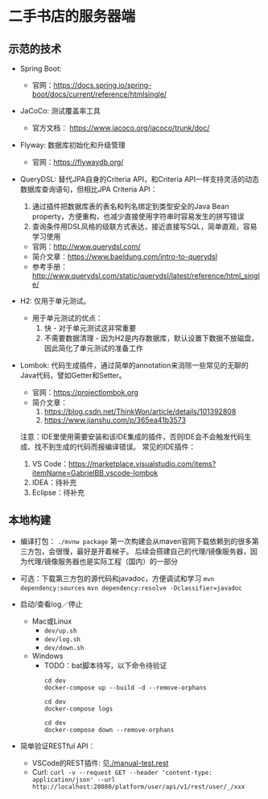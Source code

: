 # 二手书店的服务器端

## 示范的技术

  - Spring Boot:
    - 官网：https://docs.spring.io/spring-boot/docs/current/reference/htmlsingle/

  - JaCoCo:
    测试覆盖率工具
    - 官方文档： https://www.jacoco.org/jacoco/trunk/doc/

  - Flyway:
    数据库初始化和升级管理
    - 官网：https://flywaydb.org/

  - QueryDSL:
    替代JPA自身的Criteria API，和Criteria API一样支持灵活的动态数据库查询语句，但相比JPA Criteria API：
    1. 通过插件把数据库表的表名和列名绑定到类型安全的Java Bean property，方便重构，也减少直接使用字符串时容易发生的拼写错误
    2. 查询条件用DSL风格的级联方式表达，接近直接写SQL，简单直观，容易学习使用

    - 官网：http://www.querydsl.com/
    - 简介文章：https://www.baeldung.com/intro-to-querydsl
    - 参考手册：http://www.querydsl.com/static/querydsl/latest/reference/html_single/

  - H2:
    仅用于单元测试。
    - 用于单元测试的优点：
      1. 快 - 对于单元测试这非常重要
      2. 不需要数据清理 - 因为H2是内存数据库，默认设置下数据不放磁盘，因此简化了单元测试的准备工作

  - Lombok:
    代码生成插件，通过简单的annotation来消除一些常见的无聊的Java代码，譬如Getter和Setter。

    - 官网：https://projectlombok.org
    - 简介文章：
      1. https://blog.csdn.net/ThinkWon/article/details/101392808
      2. https://www.jianshu.com/p/365ea41b3573

    注意：IDE里使用需要安装和该IDE集成的插件，否则IDE会不会触发代码生成、找不到生成的代码而报编译错误。
    常见的IDE插件：
      1. VS Code：https://marketplace.visualstudio.com/items?itemName=GabrielBB.vscode-lombok
      2. IDEA：待补充
      3. Eclipse：待补充


## 本地构建

  - 编译打包：
     ```./mvnw package```
     第一次构建会从maven官网下载依赖到的很多第三方包，会很慢，最好是开着梯子。
     后续会搭建自己的代理/镜像服务器，因为代理/镜像服务器也是实际工程（国内）的一部分

  -  可选：下载第三方包的源代码和javadoc，方便调试和学习
     ```mvn dependency:sources```
     ```mvn dependency:resolve -Dclassifier=javadoc```
     
  - 启动/查看log／停止
    - Mac或Linux
      - ```dev/up.sh```
      - ```dev/log.sh```
      - ```dev/down.sh```
    - Windows
      - TODO：bat脚本待写，以下命令待验证
        ```shell
        cd dev
        docker-compose up --build -d --remove-orphans
        ```
        ```shell
        cd dev
        docker-compose logs
        ```
        ```shell
        cd dev
        docker-compose down --remove-orphans
        ```
   
  - 简单验证RESTful API：
    - VSCode的REST插件: 见[./manual-test.rest](./manual-test.rest)
    - Curl: ```curl -v --request GET --header 'content-type: application/json' --url http://localhost:28080/platform/user/api/v1/rest/user/_/xxx```
